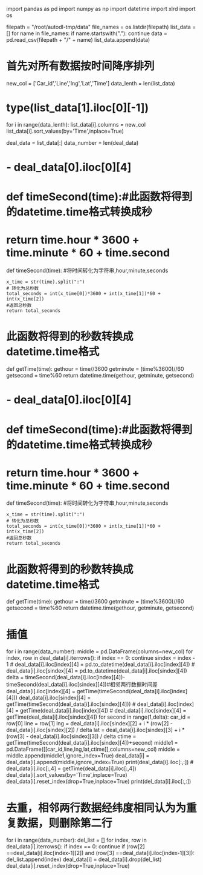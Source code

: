 import pandas as pd
import numpy as np
import datetime
import xlrd
import os

filepath = "/root/autodl-tmp/data"
file_names = os.listdir(filepath)
list_data = [] 
for name in file_names:
    if name.startswith("."): continue
    data = pd.read_csv(filepath + "/" + name)
    list_data.append(data)
# 首先对所有数据按时间降序排列
new_col = ['Car_id','Line','lng','Lat','Time']
data_lenth = len(list_data)
# type(list_data[1].iloc[0][-1])
for i in range(data_lenth):
    list_data[i].columns = new_col
    list_data[i].sort_values(by='Time',inplace=True)
    
deal_data = list_data[:]
data_number = len(deal_data) 

#  - deal_data[0].iloc[0][4]
# def timeSecond(time):#此函数将得到的datetime.time格式转换成秒
#     return time.hour * 3600 + time.minute * 60 + time.second
def timeSecond(time):
    #将时间转化为字符串,hour,minute,seconds
    
    x_time = str(time).split(":")
    # 转化为总秒数
    total_seconds = int(x_time[0])*3600 + int(x_time[1])*60 + int(x_time[2])
    #返回总秒数
    return total_seconds

# 此函数将得到的秒数转换成datetime.time格式
def getTime(time):
    gethour = time//3600
    getminute = (time%3600)//60
    getsecond = time%60
    return datetime.time(gethour, getminute, getsecond)
    
 #  - deal_data[0].iloc[0][4]
# def timeSecond(time):#此函数将得到的datetime.time格式转换成秒
#     return time.hour * 3600 + time.minute * 60 + time.second
def timeSecond(time):
    #将时间转化为字符串,hour,minute,seconds
    
    x_time = str(time).split(":")
    # 转化为总秒数
    total_seconds = int(x_time[0])*3600 + int(x_time[1])*60 + int(x_time[2])
    #返回总秒数
    return total_seconds

# 此函数将得到的秒数转换成datetime.time格式
def getTime(time):
    gethour = time//3600
    getminute = (time%3600)//60
    getsecond = time%60
    return datetime.time(gethour, getminute, getsecond)
    
# 插值
for i in range(data_number):
    middle = pd.DataFrame(columns=new_col)
    for index, row in deal_data[i].iterrows():
        if index == 0:
            continue
        sindex = index - 1
        # deal_data[i].iloc[index][4] = pd.to_datetime(deal_data[i].iloc[index][4])
        # deal_data[i].iloc[sindex][4] = pd.to_datetime(deal_data[i].iloc[sindex][4])
        delta = timeSecond(deal_data[i].iloc[index][4])-timeSecond(deal_data[i].iloc[sindex][4])#相邻两行数据时间差
        deal_data[i].iloc[index][4] = getTime(timeSecond(deal_data[i].iloc[index][4]))
        deal_data[i].iloc[sindex][4] = getTime(timeSecond(deal_data[i].iloc[sindex][4]))
        # deal_data[i].iloc[index][4] = getTime(deal_data[i].iloc[index][4]) 
        # deal_data[i].iloc[sindex][4] = getTime(deal_data[i].iloc[sindex][4])
        for second in range(1,delta):
            car_id = row[0]
            line = row[1]
            lng = deal_data[i].iloc[sindex][2] + i * (row[2] - deal_data[i].iloc[sindex][2]) / delta
            lat = deal_data[i].iloc[sindex][3] + i * (row[3] - deal_data[i].iloc[sindex][3]) / delta
            ctime = getTime(timeSecond(deal_data[i].iloc[sindex][4])+second)
            middle1 = pd.DataFrame([[car_id,line,lng,lat,ctime]],columns=new_col)
            middle = middle.append(middle1,ignore_index=True)
    deal_data[i] = deal_data[i].append(middle,ignore_index=True)
    print(deal_data[i].iloc[:,:])
    # deal_data[i].iloc[:,4] = getTime(deal_data[i].iloc[:,4])
    deal_data[i].sort_values(by='Time',inplace=True)
    deal_data[i].reset_index(drop=True,inplace=True)
    print(del_data[i].iloc[:,:])
    
# 去重，相邻两行数据经纬度相同认为为重复数据，则删除第二行
for i in range(data_number):
    del_list = []
    for index, row in deal_data[i].iterrows():
        if index == 0:
            continue
        if (row[2] ==deal_data[i].iloc[index-1][2]) and (row[3] ==deal_data[i].iloc[index-1][3]):
            del_list.append(index)
    deal_data[i] = deal_data[i].drop(del_list)
    deal_data[i].reset_index(drop=True,inplace=True)
